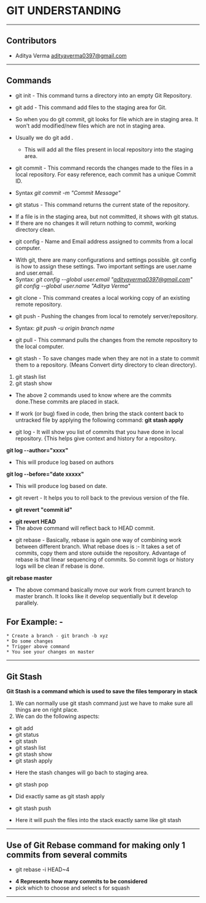 # GIT UNDERSTANDING

--- 
## Contributors
- Aditya Verma <adityaverma0397@gmail.com>

---
## Commands

* git init - This command turns a directory into an empty Git Repository.

* git add - This command add files to the staging area for Git.
- So when you do git commit, git looks for file which are in staging area. It won't add modified/new files which are not in staging area.

- Usually we do git add .
	* This will add all the files present in local repository into the staging area.

* git commit - This command records the changes made to the files in a local repository. For easy reference, each commit has a unique Commit ID. 
- Syntax  _git commit -m "Commit Message"_

* git status - This command returns the current state of the repository.
- If a file is in the staging area, but not committed, it shows with git status.
- If there are no changes it will return nothing to commit, working directory clean.

* git config - Name and Email address assigned to commits from a local computer.
- With git, there are many configurations and settings possible. git config is how to assign these settings. Two important settings are user.name and user.email. 
- Syntax: _git config --global user.email "adityaverma0397@gmail.com"_  _git config --global user.name "Aditya Verma"_

* git clone - This command creates a local working copy of an existing remote repository.

* git push - Pushing the changes from local to remotely server/repository. 
- Syntax: _git push -u origin branch name_

* git pull - This command pulls the changes from the remote repository to the local computer.

* git stash - To save changes made when they are not in a state to commit them to a repository. (Means Convert dirty directory to clean directory).

1. git stash list
2. git stash show
- The above 2 commands used to know where are the commits done.These commits are placed in stack.

- If work (or bug) fixed in code, then bring the stack content back to untracked file by applying the following command:
**git stash apply**

* git log - It will show you list of commits that you have done in local repository. {This helps give context and history for a repository.

**git log --author="xxxx"**
- This will produce log based on authors

**git log --before="date xxxxx"**
- This will produce log based on date.

* git revert - It helps you to roll back to the previous version of the file.

* **git revert "commit id"**
 
- **git revert HEAD**
- The above command will reflect back to HEAD commit.

* git rebase - Basically, rebase is again one way of combining work between different branch. What rebase does is :- It takes a set of commits, copy them and store outside the repository. Advantage of rebase is that linear sequencing of commits. So commit logs or history logs will be clean if rebase is done. 

**git rebase master**
- The above command basically move our work from current branch to master branch. It looks like it develop sequentially but it develop parallely.

## For Example: -
	* Create a branch - git branch -b xyz
	* Do some changes
	* Trigger above command
	* You see your changes on master

---

## Git Stash
**Git Stash is a command which is used to save the files temporary in stack**
1. We can normally use git stash command just we have to make sure all things are on right place.
2. We can do the following aspects:
- git add
- git status
- git stash
- git stash list 
- git stash show
- git stash apply
* Here the stash changes will go bach to staging area.
- git stash pop
* Did exactly same as git stash apply
- git stash push
* Here it will push the files into the stack exactly same like git stash

---

## Use of Git Rebase command for making only 1 commits from several commits
- git rebase -i HEAD~4
* **4 Represents how many commits to be considered**
* pick which to choose and select s for squash
---

